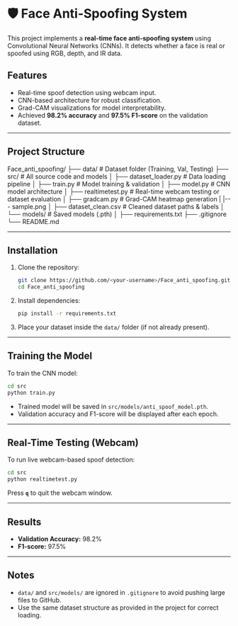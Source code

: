 
# 🛡️ Face Anti-Spoofing System

This project implements a **real-time face anti-spoofing system** using Convolutional Neural Networks (CNNs). It detects whether a face is real or spoofed using RGB, depth, and IR data.  

##  Features
- Real-time spoof detection using webcam input.
- CNN-based architecture for robust classification.
- Grad-CAM visualizations for model interpretability.
- Achieved **98.2% accuracy** and **97.5% F1-score** on the validation dataset.

---

##  Project Structure



Face\_anti\_spoofing/
├── data/                  # Dataset folder (Training, Val, Testing)
├── src/                   # All source code and models
│   ├── dataset\_loader.py  # Data loading pipeline
│   ├── train.py           # Model training & validation
│   ├── model.py           # CNN model architecture
│   ├── realtimetest.py    # Real-time webcam testing or dataset evaluation
│   ├── gradcam.py         # Grad-CAM heatmap generation
|   |--- sample.png 
│   ├── dataset\_clean.csv  # Cleaned dataset paths & labels
│   └── models/            # Saved models (.pth)
│
├── requirements.txt
├── .gitignore
└── README.md



---

##  Installation

1. Clone the repository:  
   ```bash
   git clone https://github.com/<your-username>/Face_anti_spoofing.git
   cd Face_anti_spoofing


2. Install dependencies:

   ```bash
   pip install -r requirements.txt
   ```

3. Place your dataset inside the `data/` folder (if not already present).

---

##  Training the Model

To train the CNN model:

```bash
cd src
python train.py
```

* Trained model will be saved in `src/models/anti_spoof_model.pth`.
* Validation accuracy and F1-score will be displayed after each epoch.

---

##  Real-Time Testing (Webcam)

To run live webcam-based spoof detection:

```bash
cd src
python realtimetest.py
```

Press **`q`** to quit the webcam window.

---

##  Results

* **Validation Accuracy:** 98.2%
* **F1-score:** 97.5%

---

##  Notes

* `data/` and `src/models/` are ignored in `.gitignore` to avoid pushing large files to GitHub.
* Use the same dataset structure as provided in the project for correct loading.
